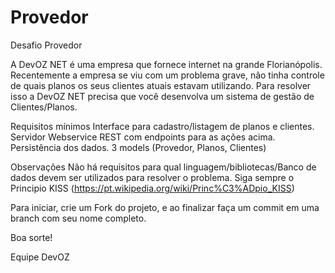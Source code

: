 # Provedor
Desafio Provedor

A DevOZ NET é uma empresa que fornece internet na grande Florianópolis. Recentemente a empresa se viu com um problema grave, não tinha controle de quais planos os seus clientes atuais estavam utilizando. Para resolver isso a DevOZ NET precisa que você desenvolva um sistema de gestão de Clientes/Planos.

Requisitos mínimos
Interface para cadastro/listagem de planos e clientes.
Servidor Webservice REST com endpoints para as ações acima.
Persistência dos dados.
3 models (Provedor, Planos, Clientes)

Observações
Não há requisitos para qual linguagem/bibliotecas/Banco de dados devem ser utilizados para resolver o problema.
Siga sempre o Principio KISS (https://pt.wikipedia.org/wiki/Princ%C3%ADpio_KISS)


Para iniciar, crie um Fork do projeto, e ao finalizar faça um commit em uma branch com seu nome completo.

Boa sorte!

Equipe DevOZ	

